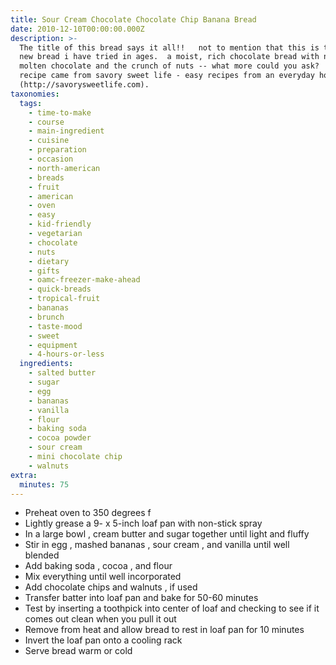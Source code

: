 ```yaml
---
title: Sour Cream Chocolate Chocolate Chip Banana Bread
date: 2010-12-10T00:00:00.000Z
description: >-
  The title of this bread says it all!!   not to mention that this is the best
  new bread i have tried in ages.  a moist, rich chocolate bread with nuggets of
  molten chocolate and the crunch of nuts -- what more could you ask?  this
  recipe came from savory sweet life - easy recipes from an everyday home cook
  (http://savorysweetlife.com).
taxonomies:
  tags:
    - time-to-make
    - course
    - main-ingredient
    - cuisine
    - preparation
    - occasion
    - north-american
    - breads
    - fruit
    - american
    - oven
    - easy
    - kid-friendly
    - vegetarian
    - chocolate
    - nuts
    - dietary
    - gifts
    - oamc-freezer-make-ahead
    - quick-breads
    - tropical-fruit
    - bananas
    - brunch
    - taste-mood
    - sweet
    - equipment
    - 4-hours-or-less
  ingredients:
    - salted butter
    - sugar
    - egg
    - bananas
    - vanilla
    - flour
    - baking soda
    - cocoa powder
    - sour cream
    - mini chocolate chip
    - walnuts
extra:
  minutes: 75
---
```

 - Preheat oven to 350 degrees f
 - Lightly grease a 9- x 5-inch loaf pan with non-stick spray
 - In a large bowl , cream butter and sugar together until light and fluffy
 - Stir in egg , mashed bananas , sour cream , and vanilla until well blended
 - Add baking soda , cocoa , and flour
 - Mix everything until well incorporated
 - Add chocolate chips and walnuts , if used
 - Transfer batter into loaf pan and bake for 50-60 minutes
 - Test by inserting a toothpick into center of loaf and checking to see if it comes out clean when you pull it out
 - Remove from heat and allow bread to rest in loaf pan for 10 minutes
 - Invert the loaf pan onto a cooling rack
 - Serve bread warm or cold
